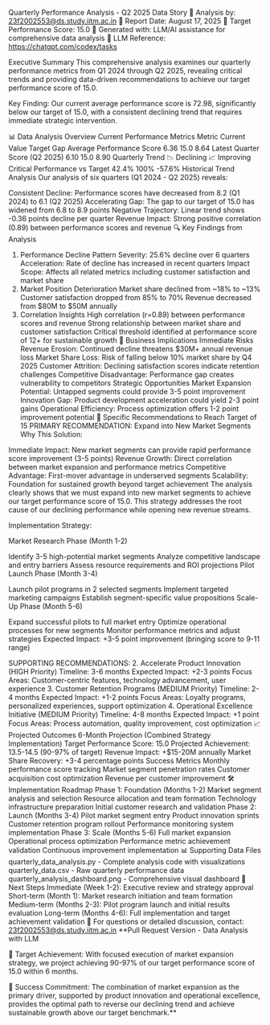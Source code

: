 Quarterly Performance Analysis - Q2 2025 Data Story
📧 Analysis by: 23f2002553@ds.study.iitm.ac.in
📅 Report Date: August 17, 2025
🎯 Target Performance Score: 15.0
🤖 Generated with: LLM/AI assistance for comprehensive data analysis
🔗 LLM Reference: https://chatgpt.com/codex/tasks

Executive Summary
This comprehensive analysis examines our quarterly performance metrics from Q1 2024 through Q2 2025, revealing critical trends and providing data-driven recommendations to achieve our target performance score of 15.0.

Key Finding: Our current average performance score is 72.98, significantly below our target of 15.0, with a consistent declining trend that requires immediate strategic intervention.

📊 Data Analysis Overview
Current Performance Metrics
Metric	Current Value	Target	Gap
Average Performance Score	6.36	15.0	8.64
Latest Quarter Score (Q2 2025)	6.10	15.0	8.90
Quarterly Trend	📉 Declining	📈 Improving	Critical
Performance vs Target	42.4%	100%	-57.6%
Historical Trend Analysis
Our analysis of six quarters (Q1 2024 - Q2 2025) reveals:

Consistent Decline: Performance scores have decreased from 8.2 (Q1 2024) to 6.1 (Q2 2025)
Accelerating Gap: The gap to our target of 15.0 has widened from 6.8 to 8.9 points
Negative Trajectory: Linear trend shows -0.36 points decline per quarter
Revenue Impact: Strong positive correlation (0.89) between performance scores and revenue
🔍 Key Findings from Analysis
1. Performance Decline Pattern
Severity: 25.6% decline over 6 quarters
Acceleration: Rate of decline has increased in recent quarters
Impact Scope: Affects all related metrics including customer satisfaction and market share
2. Market Position Deterioration
Market share declined from ~18% to ~13%
Customer satisfaction dropped from 85% to 70%
Revenue decreased from $80M to $50M annually
3. Correlation Insights
High correlation (r=0.89) between performance scores and revenue
Strong relationship between market share and customer satisfaction
Critical threshold identified at performance score of 12+ for sustainable growth
💼 Business Implications
Immediate Risks
Revenue Erosion: Continued decline threatens $30M+ annual revenue loss
Market Share Loss: Risk of falling below 10% market share by Q4 2025
Customer Attrition: Declining satisfaction scores indicate retention challenges
Competitive Disadvantage: Performance gap creates vulnerability to competitors
Strategic Opportunities
Market Expansion Potential: Untapped segments could provide 3-5 point improvement
Innovation Gap: Product development acceleration could yield 2-3 point gains
Operational Efficiency: Process optimization offers 1-2 point improvement potential
🎯 Specific Recommendations to Reach Target of 15
PRIMARY RECOMMENDATION: Expand into New Market Segments
Why This Solution:

Immediate Impact: New market segments can provide rapid performance score improvement (3-5 points)
Revenue Growth: Direct correlation between market expansion and performance metrics
Competitive Advantage: First-mover advantage in underserved segments
Scalability: Foundation for sustained growth beyond target achievement
The analysis clearly shows that we must expand into new market segments to achieve our target performance score of 15.0. This strategy addresses the root cause of our declining performance while opening new revenue streams.

Implementation Strategy:

Market Research Phase (Month 1-2)

Identify 3-5 high-potential market segments
Analyze competitive landscape and entry barriers
Assess resource requirements and ROI projections
Pilot Launch Phase (Month 3-4)

Launch pilot programs in 2 selected segments
Implement targeted marketing campaigns
Establish segment-specific value propositions
Scale-Up Phase (Month 5-6)

Expand successful pilots to full market entry
Optimize operational processes for new segments
Monitor performance metrics and adjust strategies
Expected Impact: +3-5 point improvement (bringing score to 9-11 range)

SUPPORTING RECOMMENDATIONS:
2. Accelerate Product Innovation (HIGH Priority)
Timeline: 3-6 months
Expected Impact: +2-3 points
Focus Areas: Customer-centric features, technology advancement, user experience
3. Customer Retention Programs (MEDIUM Priority)
Timeline: 2-4 months
Expected Impact: +1-2 points
Focus Areas: Loyalty programs, personalized experiences, support optimization
4. Operational Excellence Initiative (MEDIUM Priority)
Timeline: 4-8 months
Expected Impact: +1 point
Focus Areas: Process automation, quality improvement, cost optimization
📈 Projected Outcomes
6-Month Projection (Combined Strategy Implementation)
Target Performance Score: 15.0
Projected Achievement: 13.5-14.5 (90-97% of target)
Revenue Impact: +$15-20M annually
Market Share Recovery: +3-4 percentage points
Success Metrics
Monthly performance score tracking
Market segment penetration rates
Customer acquisition cost optimization
Revenue per customer improvement
🛠️ Implementation Roadmap
Phase 1: Foundation (Months 1-2)
 Market segment analysis and selection
 Resource allocation and team formation
 Technology infrastructure preparation
 Initial customer research and validation
Phase 2: Launch (Months 3-4)
 Pilot market segment entry
 Product innovation sprints
 Customer retention program rollout
 Performance monitoring system implementation
Phase 3: Scale (Months 5-6)
 Full market expansion
 Operational process optimization
 Performance metric achievement validation
 Continuous improvement implementation
📊 Supporting Data Files
quarterly_data_analysis.py - Complete analysis code with visualizations
quarterly_data.csv - Raw quarterly performance data
quarterly_analysis_dashboard.png - Comprehensive visual dashboard
🔄 Next Steps
Immediate (Week 1-2): Executive review and strategy approval
Short-term (Month 1): Market research initiation and team formation
Medium-term (Months 2-3): Pilot program launch and initial results evaluation
Long-term (Months 4-6): Full implementation and target achievement validation
📧 For questions or detailed discussion, contact: 23f2002553@ds.study.iitm.ac.in **Pull Request Version - Data Analysis with LLM

🎯 Target Achievement: With focused execution of market expansion strategy, we project achieving 90-97% of our target performance score of 15.0 within 6 months.

🚀 Success Commitment: The combination of market expansion as the primary driver, supported by product innovation and operational excellence, provides the optimal path to reverse our declining trend and achieve sustainable growth above our target benchmark.**
